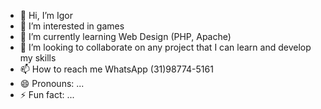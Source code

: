 - 👋 Hi, I’m Igor
- 👀 I’m interested in games
- 🌱 I’m currently learning Web Design (PHP, Apache)
- 💞️ I’m looking to collaborate on any project that I can learn and develop my skills
- 📫 How to reach me WhatsApp (31)98774-5161
- 😄 Pronouns: ...
- ⚡ Fun fact: ...

<!---
Slifgurd/Slifgurd is a ✨ special ✨ repository because its `README.md` (this file) appears on your GitHub profile.
You can click the Preview link to take a look at your changes.
--->
